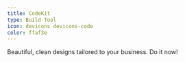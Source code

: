 ```yaml
---
title: CodeKit
type: Build Tool
icon: devicons devicons-code
color: ffaf3e
---
```


Beautiful, clean designs tailored to your business. Do it now!
